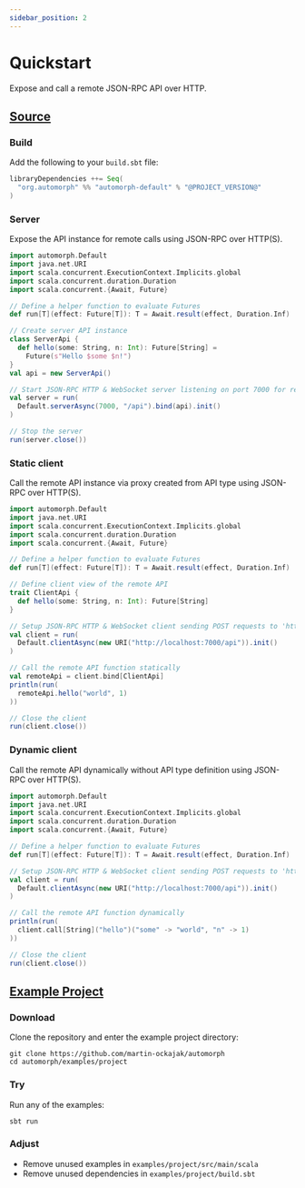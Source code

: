 ```yaml
---
sidebar_position: 2
---
```


# Quickstart

Expose and call a remote JSON-RPC API over HTTP.

## [Source](../../examples/project/src/main/scala/examples/Quickstart.scala)

### Build

Add the following to your `build.sbt` file:

```scala
libraryDependencies ++= Seq(
  "org.automorph" %% "automorph-default" % "@PROJECT_VERSION@"
)
```

### Server

Expose the API instance for remote calls using JSON-RPC over HTTP(S).

```scala
import automorph.Default
import java.net.URI
import scala.concurrent.ExecutionContext.Implicits.global
import scala.concurrent.duration.Duration
import scala.concurrent.{Await, Future}

// Define a helper function to evaluate Futures
def run[T](effect: Future[T]): T = Await.result(effect, Duration.Inf)

// Create server API instance
class ServerApi {
  def hello(some: String, n: Int): Future[String] =
    Future(s"Hello $some $n!")
}
val api = new ServerApi()

// Start JSON-RPC HTTP & WebSocket server listening on port 7000 for requests to '/api'
val server = run(
  Default.serverAsync(7000, "/api").bind(api).init()
)

// Stop the server
run(server.close())
```

### Static client

Call the remote API instance via proxy created from API type using JSON-RPC over HTTP(S).

```scala
import automorph.Default
import java.net.URI
import scala.concurrent.ExecutionContext.Implicits.global
import scala.concurrent.duration.Duration
import scala.concurrent.{Await, Future}

// Define a helper function to evaluate Futures
def run[T](effect: Future[T]): T = Await.result(effect, Duration.Inf)

// Define client view of the remote API
trait ClientApi {
  def hello(some: String, n: Int): Future[String]
}

// Setup JSON-RPC HTTP & WebSocket client sending POST requests to 'http://localhost:7000/api'
val client = run(
  Default.clientAsync(new URI("http://localhost:7000/api")).init()
)

// Call the remote API function statically
val remoteApi = client.bind[ClientApi]
println(run(
  remoteApi.hello("world", 1)
))

// Close the client
run(client.close())
```

### Dynamic client

Call the remote API dynamically without API type definition using JSON-RPC over HTTP(S).

```scala
import automorph.Default
import java.net.URI
import scala.concurrent.ExecutionContext.Implicits.global
import scala.concurrent.duration.Duration
import scala.concurrent.{Await, Future}

// Define a helper function to evaluate Futures
def run[T](effect: Future[T]): T = Await.result(effect, Duration.Inf)

// Setup JSON-RPC HTTP & WebSocket client sending POST requests to 'http://localhost:7000/api'
val client = run(
  Default.clientAsync(new URI("http://localhost:7000/api")).init()
)

// Call the remote API function dynamically
println(run(
  client.call[String]("hello")("some" -> "world", "n" -> 1)
))

// Close the client
run(client.close())
```

## [Example Project](https://github.com/martin-ockajak/automorph/examples/project)

### Download

Clone the repository and enter the example project directory:

```shell
git clone https://github.com/martin-ockajak/automorph
cd automorph/examples/project
```

### Try

Run any of the examples:

```shell
sbt run
```

### Adjust

- Remove unused examples in `examples/project/src/main/scala`
- Remove unused dependencies in `examples/project/build.sbt`

